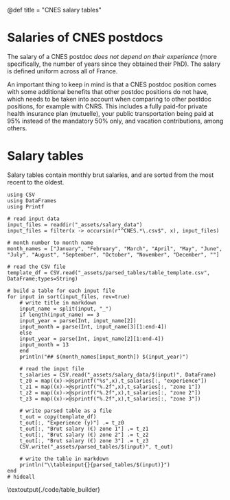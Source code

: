 @def title = "CNES salary tables"

# Salaries of CNES postdocs
The salary of a CNES postdoc _does not depend on their experience_ (more specifically, the number of years since they obtained their PhD).
The salary is defined uniform across all of France.

An important thing to keep in mind is that a CNES postdoc position comes with some additional benefits that other postdoc positions do not have, which needs to be taken into account when comparing to other postdoc positions, for example with CNRS. This includes a fully paid-for private health insurance plan (mutuelle), your public transportation being paid at 95% instead of the mandatory 50% only, and vacation contributions, among others.

# Salary tables

Salary tables contain monthly brut salaries, and are sorted from the most recent to the oldest.


```julia:./code/table_builder
using CSV
using DataFrames
using Printf

# read input data
input_files = readdir("_assets/salary_data")
input_files = filter(x -> occursin(r"^CNES.*\.csv$", x), input_files)

# month number to month name
month_names = ["January", "February", "March", "April", "May", "June", "July", "August", "September", "October", "November", "December", ""]

# read the CSV file
template_df = CSV.read("_assets/parsed_tables/table_template.csv", DataFrame;types=String)

# build a table for each input file
for input in sort(input_files, rev=true)
    # write title in markdown
    input_name = split(input, "_")
    if length(input_name) == 3
	input_year = parse(Int, input_name[2])
	input_month = parse(Int, input_name[3][1:end-4])
    else
	input_year = parse(Int, input_name[2][1:end-4])
	input_month = 13
    end
    println("## $(month_names[input_month]) $(input_year)")

    # read the input file
    t_salaries = CSV.read("_assets/salary_data/$(input)", DataFrame)
    t_z0 = map((x)->@sprintf("%s",x),t_salaries[:, "experience"])
    t_z1 = map((x)->@sprintf("%.2f",x),t_salaries[:, "zone 1"])
    t_z2 = map((x)->@sprintf("%.2f",x),t_salaries[:, "zone 2"])
    t_z3 = map((x)->@sprintf("%.2f",x),t_salaries[:, "zone 3"])

    # write parsed table as a file
    t_out = copy(template_df)
    t_out[:, "Experience (y)"] .= t_z0
    t_out[:, "Brut salary (€) zone 1"] .= t_z1
    t_out[:, "Brut salary (€) zone 2"] .= t_z2
    t_out[:, "Brut salary (€) zone 3"] .= t_z3
    CSV.write("_assets/parsed_tables/$(input)", t_out)

    # write the table in markdown
    println("\\tableinput{}{parsed_tables/$(input)}")
end
# hideall
```

\textoutput{./code/table_builder}
